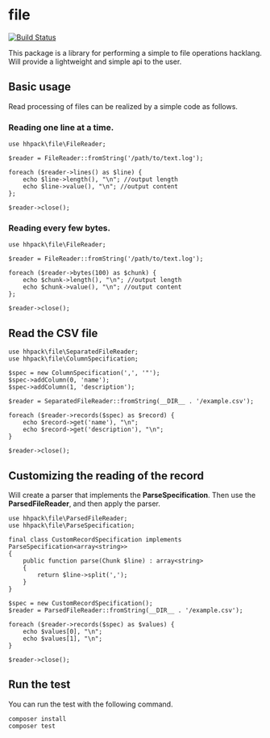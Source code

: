 file
======================================================

[![Build Status](https://travis-ci.org/hhpack/file.svg?branch=master)](https://travis-ci.org/hhpack/file)

This package is a library for performing a simple to file operations hacklang.  
Will provide a lightweight and simple api to the user.


Basic usage
------------------------------------------------------

Read processing of files can be realized by a simple code as follows.

### Reading one line at a time.

```hack
use hhpack\file\FileReader;

$reader = FileReader::fromString('/path/to/text.log');

foreach ($reader->lines() as $line) {
	echo $line->length(), "\n"; //output length
	echo $line->value(), "\n"; //output content
};

$reader->close();
```

### Reading every few bytes.

```hack
use hhpack\file\FileReader;

$reader = FileReader::fromString('/path/to/text.log');

foreach ($reader->bytes(100) as $chunk) {
	echo $chunk->length(), "\n"; //output length
	echo $chunk->value(), "\n"; //output content
};

$reader->close();
```

Read the CSV file
------------------------------------------------------

```hack
use hhpack\file\SeparatedFileReader;
use hhpack\file\ColumnSpecification;

$spec = new ColumnSpecification(',', '"');
$spec->addColumn(0, 'name');
$spec->addColumn(1, 'description');

$reader = SeparatedFileReader::fromString(__DIR__ . '/example.csv');

foreach ($reader->records($spec) as $record) {
    echo $record->get('name'), "\n";
    echo $record->get('description'), "\n";
}

$reader->close();
```

Customizing the reading of the record
------------------------------------------------------

Will create a parser that implements the **ParseSpecification**.
Then use the **ParsedFileReader**, and then apply the parser.

```hack
use hhpack\file\ParsedFileReader;
use hhpack\file\ParseSpecification;

final class CustomRecordSpecification implements ParseSpecification<array<string>>
{
    public function parse(Chunk $line) : array<string>
    {
        return $line->split(',');
    }
}

$spec = new CustomRecordSpecification();
$reader = ParsedFileReader::fromString(__DIR__ . '/example.csv');

foreach ($reader->records($spec) as $values) {
    echo $values[0], "\n";
    echo $values[1], "\n";
}

$reader->close();
```

Run the test
------------------------------------------------

You can run the test with the following command.

	composer install
	composer test
